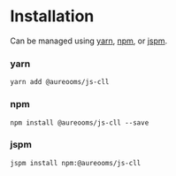 # Installation

Can be managed using
[yarn](https://yarnpkg.com/en/docs),
[npm](https://docs.npmjs.com),
or [jspm](https://jspm.org/docs).


### yarn
```terminal
yarn add @aureooms/js-cll
```

### npm
```terminal
npm install @aureooms/js-cll --save
```

### jspm
```terminal
jspm install npm:@aureooms/js-cll
```
